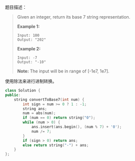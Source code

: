 题目描述：

> Given an integer, return its base 7 string representation.
>
> **Example 1:**
>
> ```
> Input: 100
> Output: "202"
>
> ```
>
> **Example 2:**
>
> ```
> Input: -7
> Output: "-10"
>
> ```
>
> **Note:** The input will be in range of [-1e7, 1e7].

使用除法来进行进制转换。

```c++
class Solution {
public:
    string convertToBase7(int num) {
        int sign = num >= 0 ? 1 : -1;
        string ans;
        num = abs(num);
        if (num == 0) return string("0");
        while (num > 0) {
            ans.insert(ans.begin(), (num % 7) + '0');
            num /= 7;
        }
        if (sign > 0) return ans;
        else return string("-") + ans;
    }
};
```


